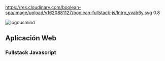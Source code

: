 <backgroundimage>https://res.cloudinary.com/boolean-spa/image/upload/v1620881127/boolean-fullstack-js/Intro_yvab6y.svg</backgroundimage>
<backgroundimageopacity>0.8</backgroundimageopacity>

<img id='intro-logo' data-src="https://res.cloudinary.com/boolean-spa/image/upload/v1620172881/logo-horizontal_hqou69.png" alt="logousmind">


<h2 id="intro-title">Aplicación Web</h2>
<h3 id="intro-subtitle">Fullstack Javascript</h3>